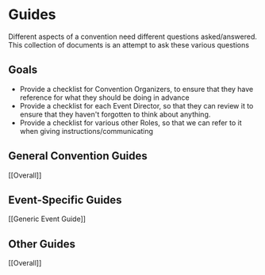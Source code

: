 # Guides

Different aspects of a convention need different questions asked/answered. This collection of documents is an attempt to ask these various questions

## Goals

- Provide a checklist for Convention Organizers, to ensure that they have reference for what they should be doing in advance
- Provide a checklist for each Event Director, so that they can review it to ensure that they haven't forgotten to think about anything.
- Provide a checklist for various other Roles, so that we can refer to it when giving instructions/communicating

## General Convention Guides

[[Overall]]
## Event-Specific Guides

[[Generic Event Guide]]
## Other Guides

[[Overall]]
